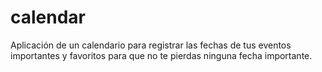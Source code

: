 # calendar

Aplicación de un calendario para registrar las fechas de tus eventos importantes y favoritos para que no te pierdas ninguna fecha importante.
